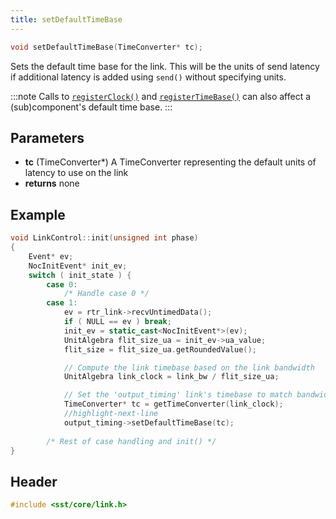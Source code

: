 ```yaml
---
title: setDefaultTimeBase
---
```


```cpp
void setDefaultTimeBase(TimeConverter* tc);
```

Sets the default time base for the link. This will be the units of send latency if additional latency is added using `send()` without specifying units. 

:::note
Calls to [`registerClock()`](../component/time/registerClock) and [`registerTimeBase()`](../component/time/registerTimeBase) can also affect a (sub)component's default time base.
:::

## Parameters
* **tc** (TimeConverter*) A TimeConverter representing the default units of latency to use on the link
* **returns** none


## Example
<!--- SOURCE_CODE: sst-elements/src/sst/elements/kingsley/linkControl.cc --->
```cpp title="Excerpt from sst-elements/src/sst/elements/kingsley/linkControl.cc"
void LinkControl::init(unsigned int phase)
{
    Event* ev;
    NocInitEvent* init_ev;
    switch ( init_state ) {
        case 0:
            /* Handle case 0 */
        case 1:
            ev = rtr_link->recvUntimedData();
            if ( NULL == ev ) break;
            init_ev = static_cast<NocInitEvent*>(ev);
            UnitAlgebra flit_size_ua = init_ev->ua_value;
            flit_size = flit_size_ua.getRoundedValue();

            // Compute the link timebase based on the link bandwidth
            UnitAlgebra link_clock = link_bw / flit_size_ua;

            // Set the 'output_timing' link's timebase to match bandwidth
            TimeConverter* tc = getTimeConverter(link_clock);
            //highlight-next-line
            output_timing->setDefaultTimeBase(tc);
        
        /* Rest of case handling and init() */
}
```

## Header
```cpp
#include <sst/core/link.h>
```
